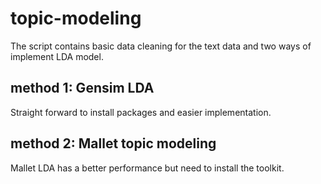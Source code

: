 # topic-modeling

The script contains basic data cleaning for the text data and two ways of implement LDA model.

## method 1: Gensim LDA 
Straight forward to install packages and easier implementation.

## method 2: Mallet topic modeling
Mallet LDA has a better performance but need to install the toolkit.
